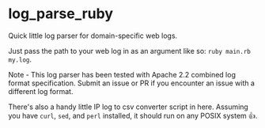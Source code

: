 # log_parse_ruby

Quick little log parser for domain-specific web logs.

Just pass the path to your web log in as an argument like so: ``ruby main.rb my.log``.

Note - This log parser has been tested with Apache 2.2 combined log format specification. Submit an issue or PR if you encounter an issue with a different log format.

There's also a handy little IP log to csv converter script in here. Assuming you have ``curl``, ``sed``, and ``perl`` installed, it should run on any POSIX system 👍.

